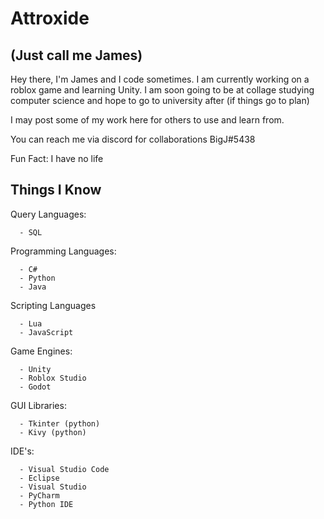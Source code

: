 
# Attroxide
## (Just call me James)

Hey there, I'm James and I code sometimes.
I am currently working on a roblox game and learning Unity.
I am soon going to be at collage studying computer science and hope to go to university after (if things go to plan)

I may post some of my work here for others to use and learn from.

You can reach me via discord for collaborations BigJ#5438

Fun Fact:
  I have no life

## Things I Know

Query Languages:
```
  - SQL
```

Programming Languages:
```
  - C#
  - Python
  - Java
```

Scripting Languages
```
  - Lua
  - JavaScript
```

Game Engines:
```
  - Unity
  - Roblox Studio
  - Godot
```

GUI Libraries:
```
  - Tkinter (python)
  - Kivy (python)
```

IDE's:
```
  - Visual Studio Code
  - Eclipse
  - Visual Studio
  - PyCharm
  - Python IDE
```
